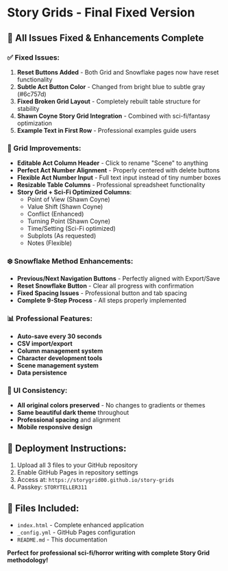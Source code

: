 # Story Grids - Final Fixed Version

## 🎯 **All Issues Fixed & Enhancements Complete**

### **✅ Fixed Issues:**
1. **Reset Buttons Added** - Both Grid and Snowflake pages now have reset functionality
2. **Subtle Act Button Color** - Changed from bright blue to subtle gray (#6c757d)
3. **Fixed Broken Grid Layout** - Completely rebuilt table structure for stability
4. **Shawn Coyne Story Grid Integration** - Combined with sci-fi/fantasy optimization
5. **Example Text in First Row** - Professional examples guide users

### **🔧 Grid Improvements:**
- **Editable Act Column Header** - Click to rename "Scene" to anything
- **Perfect Act Number Alignment** - Properly centered with delete buttons
- **Flexible Act Number Input** - Full text input instead of tiny number boxes
- **Resizable Table Columns** - Professional spreadsheet functionality
- **Story Grid + Sci-Fi Optimized Columns**:
  - Point of View (Shawn Coyne)
  - Value Shift (Shawn Coyne) 
  - Conflict (Enhanced)
  - Turning Point (Shawn Coyne)
  - Time/Setting (Sci-Fi optimized)
  - Subplots (As requested)
  - Notes (Flexible)

### **❄️ Snowflake Method Enhancements:**
- **Previous/Next Navigation Buttons** - Perfectly aligned with Export/Save
- **Reset Snowflake Button** - Clear all progress with confirmation
- **Fixed Spacing Issues** - Professional button and tab spacing
- **Complete 9-Step Process** - All steps properly implemented

### **📊 Professional Features:**
- **Auto-save every 30 seconds**
- **CSV import/export**
- **Column management system**
- **Character development tools**
- **Scene management system**
- **Data persistence**

### **🎨 UI Consistency:**
- **All original colors preserved** - No changes to gradients or themes
- **Same beautiful dark theme** throughout
- **Professional spacing** and alignment
- **Mobile responsive design**

## 🚀 **Deployment Instructions:**
1. Upload all 3 files to your GitHub repository
2. Enable GitHub Pages in repository settings
3. Access at: `https://storygrid00.github.io/story-grids`
4. Passkey: `STORYTELLER311`

## 📁 **Files Included:**
- `index.html` - Complete enhanced application
- `_config.yml` - GitHub Pages configuration  
- `README.md` - This documentation

**Perfect for professional sci-fi/horror writing with complete Story Grid methodology!**

